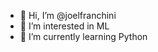 - 👋 Hi, I’m @joelfranchini
- 👀 I’m interested in ML
- 🌱 I’m currently learning Python

<!---
joelfranchini/joelfranchini is a ✨ special ✨ repository because its `README.md` (this file) appears on your GitHub profile.
You can click the Preview link to take a look at your changes.
--->
